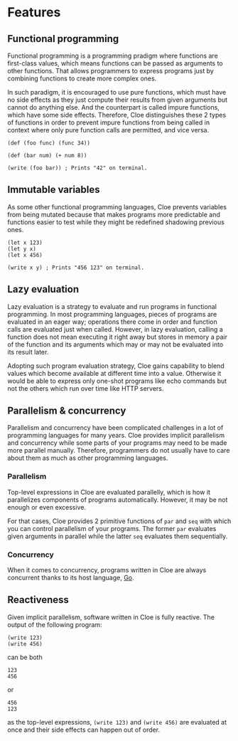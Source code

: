 # Features

## Functional programming

Functional programming is a programming pradigm where functions are first-class
values, which means functions can be passed as arguments to other functions.
That allows programmers to express programs just by combining functions to
create more complex ones.

In such paradigm, it is encouraged to use pure functions, which must have
no side effects as they just compute their results from given arguments but
cannot do anything else.
And the counterpart is called impure functions, which have some side effects.
Therefore, Cloe distinguishes these 2 types of functions in order to prevent
impure functions from being called in context where only pure function calls
are permitted, and vice versa.

```cloe
(def (foo func) (func 34))

(def (bar num) (+ num 8))

(write (foo bar)) ; Prints "42" on terminal.
```

## Immutable variables

As some other functional programming languages, Cloe prevents variables from
being mutated because that makes programs more predictable and functions easier
to test while they might be redefined shadowing previous ones.

```cloe
(let x 123)
(let y x)
(let x 456)

(write x y) ; Prints "456 123" on terminal.
```

## Lazy evaluation

Lazy evaluation is a strategy to evaluate and run programs in functional
programming.
In most programming languages, pieces of programs are evaluated in an eager way;
operations there come in order and function calls are evaluated just when
called.
However, in lazy evaluation, calling a function does not mean executing it right
away but stores in memory a pair of the function and its arguments which
may or may not be evaluated into its result later.

Adopting such program evaluation strategy, Cloe gains capability to blend
values which become available at different time into a value.
Otherwise it would be able to express only one-shot programs like echo commands
but not the others which run over time like HTTP servers.

## Parallelism & concurrency

Parallelism and concurrency have been complicated challenges in a lot of
programming languages for many years.
Cloe provides implicit parallelism and concurrency while some parts of your
programs may need to be made more parallel manually.
Therefore, programmers do not usually have to care about them as much as other
programming languages.

### Parallelism

Top-level expressions in Cloe are evaluated parallelly, which is how it
parallelizes components of programs automatically.
However, it may be not enough or even excessive.

For that cases, Cloe provides 2 primitive functions of `par` and `seq` with
which you can control parallelism of your programs.
The former `par` evaluates given arguments in parallel while the latter `seq`
evaluates them sequentially.

### Concurrency

When it comes to concurrency, programs written in Cloe are always concurrent
thanks to its host language, [Go](https://golang.org).

## Reactiveness

Given implicit parallelism, software written in Cloe is fully reactive.
The output of the following program:

```cloe
(write 123)
(write 456)
```

can be both

```
123
456
```

or

```
456
123
```

as the top-level expressions, `(write 123)` and `(write 456)` are evaluated
at once and their side effects can happen out of order.

